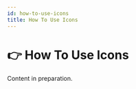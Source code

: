 ```yaml
---
id: how-to-use-icons
title: How To Use Icons
---
```



# 👉 How To Use Icons

Content in preparation.
